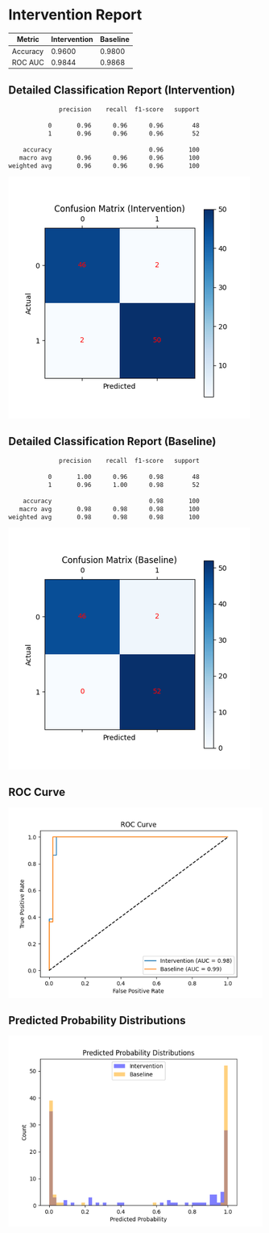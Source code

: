 
# Intervention Report

| Metric           | Intervention | Baseline |
|------------------|--------------|----------|
| Accuracy         | 0.9600     | 0.9800   |
| ROC AUC          | 0.9844     | 0.9868   |

## Detailed Classification Report (Intervention)

```
              precision    recall  f1-score   support

           0       0.96      0.96      0.96        48
           1       0.96      0.96      0.96        52

    accuracy                           0.96       100
   macro avg       0.96      0.96      0.96       100
weighted avg       0.96      0.96      0.96       100

```
![Confusion Matrix (Intervention)](/intervention_reports/f3378_m0.1_a5.0/confusion_matrix_intervention.png)

## Detailed Classification Report (Baseline)

```
              precision    recall  f1-score   support

           0       1.00      0.96      0.98        48
           1       0.96      1.00      0.98        52

    accuracy                           0.98       100
   macro avg       0.98      0.98      0.98       100
weighted avg       0.98      0.98      0.98       100

```
![Confusion Matrix (Baseline)](/intervention_reports/f3378_m0.1_a5.0/confusion_matrix_baseline.png)

## ROC Curve

![ROC Curve](/intervention_reports/f3378_m0.1_a5.0/roc_curve.png)

## Predicted Probability Distributions

![Probability Distributions](/intervention_reports/f3378_m0.1_a5.0/probability_distributions.png)
